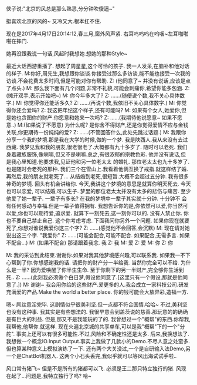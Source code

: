 侠子说:"北京的风总是那么熟悉,分分钟吹傻逼~"

挺喜欢北京的风的~ 又冷又大.根本扛不住.

现在是2017年4月17日20:14:12,春三月,窗外风声紧.
右耳呜呜呜在呜咽~左耳啪啪啪在摔门.

她再没跟我说一句话,风起时我想她.想她的那种Style~ 

最近大话西游重播了. 想起了周星星,这个可怜的孩子.
我一人发呆,在脑补和他对话的样子.
M:你好,周先生,我想跟你谈谈.你接受过那么多访谈,能不能也接受一次我的访谈.不会花费太多时间,但是可能对你有帮助.
Z: (他同意了~ 并没有说话,应该是点了点头.)
M: 那么我下面有几个问题,非常不礼貌,可能会刺痛你,希望你能多包涵.
Z: (摊开双手,表示开始吧~)
M: 你今年多大了?
Z: ......(随便说个数,我不关心具体数字.)
M: 你觉得你还能活多久?
Z: ......(再说个数,我依旧不关心具体数字.)
M: 你觉得你还会爱吗?
Z: 我这把年纪这个样子,还有可能吗?
M: 如果有个女人,她爱你,但是她也贪图你的财产.你愿意和她来一次吗?
Z: ......(我期待他说愿意~ 如果不愿意..)
M:(如果说了不愿意) 为什么呢? 是你舍不得财产,还是你觉得爱情不应与金钱关联,你更期待一份纯纯的爱?
Z: ......(不管回答什么,此处先跳过话题.)
M: 我跟你分享一个我的梦境.那是我在大学的时候,做的一个梦. 我是陕西人.我从来没有去过西藏. 我梦见我和我的朋友,很老很老了.大概都有九十多岁了.
    随时可以老死. 我们身着藏族服饰,像喇嘛,但又不是喇嘛.总之,有很浓郁的宗教色彩. 他并没有说话,但是我心里知道.他要求我,见证他和另一位老太太
    的婚礼. 那位老太太也九十多岁了.也是随时会老死的那种. 我们三个在雪山上.我看着他俩互换了戒指.就这样结了婚. 再然后,我的朋友就老死了...
    从结婚到老死,很短暂.大概不会超过五分钟. 我有很多神奇的梦境. 回头有机会讲给你. 今天,我讲这个梦境的意思是就算你明天死去. 今天也可以恋爱,
    可以结婚,可以生子. 梦里的那位老太太并没有太多的悲伤与痛苦. 至少他爱了她一辈子. 一辈子有多长? 在我的梦境中一辈子其实就十分钟. 十分钟不
    会有任何感动与幸福.但是一辈子值得拥有. 我想告诉你的是,你依然可以爱,你当然可以爱,你也可以期待爱,追求爱. 就算下一刻死去,这一刻你可以的.
    没有人禁止你. 你也不要自己禁止自己. 这个你考虑考虑.
    下面我问你另外一个问题.
    如果你现在就要死了,你想对谁说我爱你这三个字?
Z: ......(感觉他不会回答,会沉默)
M: 现在请对她说出这三个字. "我爱你"
Z: ......(可能会配合,可能不配合. 如果配合,无需多言. 如果不配合...)
M: (如果不配合) 那请跟着我念.
   我
Z: 我
M: 爱
Z: 爱
M: 你
Z: 你

M: 我的采访到此结束.谢谢你.如果对我其他梦境感兴趣,可以联系我.
   如果我一不下心帮到了你.你想感谢我的话. 请把你的财产分一半给我. 当然你完全可以不给.
   为什么是一半? 因为爱唤醒了你半生生命. 至于你剩下的另一半财产,完全够你生活到死..
Z: ......(此刻我必须做个白日梦,假设他同意了.[这里只有一个假设,那就是他同意了.])
M: 谢谢~ 我会用你给的这些财产.爱更多的人.我会成立一家科技公司.研发充满爱的产品.Make the world a better place.
   你的钱可能会大放异彩,造福一方.

嗯~ 屌丝意淫完毕. 这剧情似乎很美利坚.但一点都不符合国情.哈哈~ 不过,美利坚也没有这种事.
我其实是有些想法的. 我很早意会到盖茨说的慈善.那玩意的的确确是有巨大的利益. 但是,那又不是我能玩的了的. 我曾想过一个"概帮"的东西.你帮我,我帮他,他帮你.就这样. 现在火遍北京城的共享单车,可以是我"概帮"下的一个"分舵". 事实上还可以有很多可能性.不过,风险和不确定性还是太多.
后来,我换想法了.我想做一个概念IO.Input Output.事实上我做了几款小的Demo.不尽人意之处蛮多. 但也算某种意义上模拟演练了一下.
还有两个大关没过,一个是自研输入法Demo,另一个是ChatBot机器人. 这两个小石头丢完,我似乎就可以等风出海试试手啦..

风口常有猪飞~ 但是不是所有的猪都可以飞. 必须是王二那只特立独行的猪.
风现在起了...问题是,我特立独行了吗? 
哈~ 